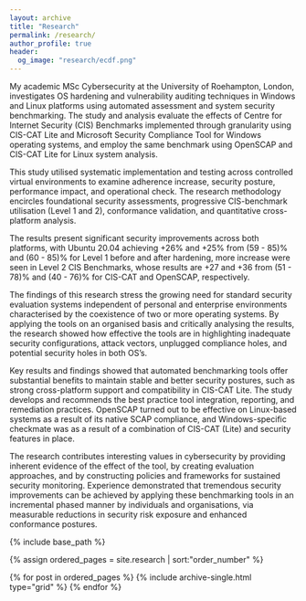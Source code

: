 ```yaml
---
layout: archive
title: "Research"
permalink: /research/
author_profile: true
header:
  og_image: "research/ecdf.png"
---
```


My academic MSc Cybersecurity at the University of Roehampton, London, investigates OS hardening and vulnerability auditing techniques in Windows and Linux platforms using automated assessment and system security benchmarking. The study and analysis evaluate the effects of Centre for Internet Security (CIS) Benchmarks implemented through granularity using CIS-CAT Lite and Microsoft Security Compliance Tool for Windows operating systems, and employ the same benchmark using OpenSCAP and CIS-CAT Lite for Linux system analysis. 

This study utilised systematic implementation and testing across controlled virtual environments to examine adherence increase, security posture, performance impact, and operational check. The research methodology encircles foundational security assessments, progressive CIS-benchmark utilisation (Level 1 and 2), conformance validation, and quantitative cross-platform analysis.  

The results present significant security improvements across both platforms, with Ubuntu 20.04 achieving +26% and +25% from (59 - 85)% and (60 - 85)% for Level 1 before and after hardening, more increase were seen in Level 2 CIS Benchmarks, whose results are +27 and +36 from (51 - 78)% and (40 - 76)% for CIS-CAT and OpenSCAP, respectively.  

The findings of this research stress the growing need for standard security evaluation systems independent of personal and enterprise environments characterised by the coexistence of two or more operating systems. By applying the tools on an organised basis and critically analysing the results, the research showed how effective the tools are in highlighting inadequate security configurations, attack vectors, unplugged compliance holes, and potential security holes in both OS’s. 

Key results and findings showed that automated benchmarking tools offer substantial benefits to maintain stable and better security postures, such as strong cross-platform support and compatibility in CIS-CAT Lite. The study develops and recommends the best practice tool integration, reporting, and remediation practices. OpenSCAP turned out to be effective on Linux-based systems as a result of its native SCAP compliance, and Windows-specific checkmate was as a result of a combination of CIS-CAT (Lite) and security features in place.  

The research contributes interesting values in cybersecurity by providing inherent evidence of the effect of the tool, by creating evaluation approaches, and by constructing policies and frameworks for sustained security monitoring. Experience demonstrated that tremendous security improvements can be achieved by applying these benchmarking tools in an incremental phased manner by individuals and organisations, via measurable reductions in security risk exposure and enhanced conformance postures. 
<nbsp>

{% include base_path %}

{% assign ordered_pages = site.research | sort:"order_number" %}

{% for post in ordered_pages %}
  {% include archive-single.html type="grid" %}
{% endfor %}
